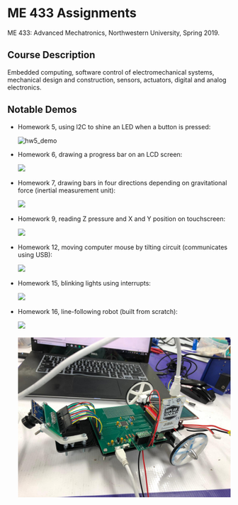 # ME 433 Assignments
ME 433: Advanced Mechatronics, Northwestern University, Spring 2019.

## Course Description
Embedded computing, software control of electromechanical systems, mechanical design and construction, sensors, actuators, digital and analog electronics.

## Notable Demos
- Homework 5, using I2C to shine an LED when a button is pressed:

  ![hw5_demo](hw5_i2c/demo.gif)
  
- Homework 6, drawing a progress bar on an LCD screen:

  <img src="hw6_lcd_screen/demo.gif" width="325">

- Homework 7, drawing bars in four directions depending on gravitational force (inertial measurement unit):

  <img src="hw7_imu/demo.gif" width="325">
  
- Homework 9, reading Z pressure and X and Y position on touchscreen:

  <img src="hw9_lcd_touchscreen/demo.gif" width="325">

- Homework 12, moving computer mouse by tilting circuit (communicates using USB):

  <img src="hw12_usb_mouse/demo.gif" width="325">
  
- Homework 15, blinking lights using interrupts:

  <img src="hw15_plotting_pwm_interrupts/demo.gif" width="325">
  
- Homework 16, line-following robot (built from scratch):

  <img src="hw16_line_following_robot/demo.gif" width="325">
  <br>
  <br>
  <img src="hw16_line_following_robot/bot2.jpeg" width="500">
